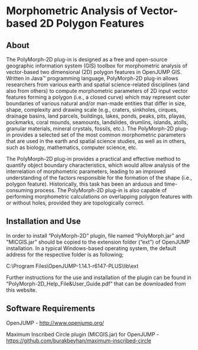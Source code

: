 # Morphometric Analysis of Vector-based 2D Polygon Features

## About

The PolyMorph-2D plug-in is designed as a free and open-source geographic information system (GIS) toolbox for morphometric analysis of vector-based two dimensional (2D) polygon features in OpenJUMP GIS. Written in Java™ programming language, PolyMorph-2D plug-in allows researchers from various earth and spatial science-related disciplines (and also from others) to compute morphometric parameters of 2D input vector features forming a polygon (i.e., a closed curve) which may represent outer boundaries of various natural and/or man-made entities that differ in size, shape, complexity and drawing scale (e.g., craters, sinkholes, cirques, drainage basins, land parcels, buildings, lakes, ponds, peaks, pits, playas, pockmarks, coral mounds, seamounts, landslides, drumlins, islands, atolls, granular materials, mineral crystals, fossils, etc.). The PolyMorph-2D plug-in provides a selected set of the most common morphometric parameters that are used in the earth and spatial science studies, as well as in others, such as biology, mathematics, computer science, etc.

The PolyMorph-2D plug-in provides a practical and effective method to quantify object boundary characteristics, which would allow analysis of the interrelation of morphometric parameters, leading to an improved understanding of the factors responsible for the formation of the shape (i.e., polygon feature). Historically, this task has been an arduous and time-consuming process. The PolyMorph-2D plug-in is also capable of performing morphometric calculations on overlapping polygon features with or without holes, provided they are topologically correct.


## Installation and Use
In order to install “PolyMorph-2D” plugin, file named “PolyMorph.jar” and "MICGIS.jar" should be copied to the extension folder (“ext”) of OpenJUMP installation. In a typical Windows-based operating system, the default address for the respective folder is as following;

C:\Program Files\OpenJUMP-1.14.1-r6147-PLUS\lib\ext

Further instructions for the use and installation of the plugin can be found in "PolyMorph-2D_Help_File&User_Guide.pdf" that can be downloaded from this website.

## Software Requirements
OpenJUMP - http://www.openjump.org/

Maximum Inscribed Circle plugin (MICGIS.jar) for OpenJUMP - https://github.com/burakbeyhan/maximum-inscribed-circle



